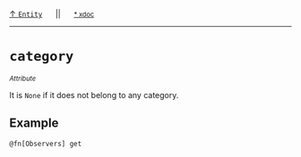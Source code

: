 [&#8593; `Entity`](xmd.py--entity.md)&nbsp;&nbsp;&nbsp;&nbsp;&nbsp;&nbsp;||&nbsp;&nbsp;&nbsp;&nbsp;&nbsp;&nbsp;<small>[\* xdoc](../xdoc/xmd.py.xmd#L13)</small>
***

# `category`
<small>*Attribute*</small>  

It is `None` if it does not belong to any category.

## Example


`@fn[Observers] get`

